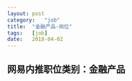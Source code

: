 ```yaml
---
layout:	post
category:	"job"
title:	"金融产品-岗位"
tags:	[job]
date:	2018-04-02
---
```

## 网易内推职位类别：金融产品

